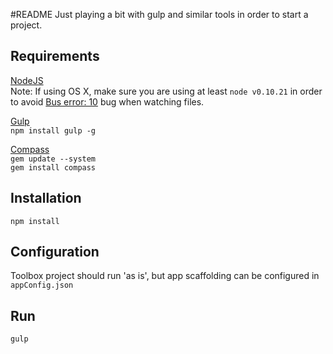 #README
Just playing a bit with gulp and similar tools in order to start a project.


## Requirements
[NodeJS](http://nodejs.org/)  
  Note: If using OS X, make sure you are using at least `node v0.10.21` in order
  to avoid [Bus error: 10](https://github.com/gruntjs/grunt-contrib-watch/issues/204) 
  bug when watching files.

[Gulp](http://gulpjs.com/)  
	`npm install gulp -g`

[Compass](http://compass-style.org/)  
	`gem update --system`  
	`gem install compass`


## Installation
`npm install`

## Configuration
Toolbox project should run 'as is', but app scaffolding can be configured in `appConfig.json`

## Run
`gulp`